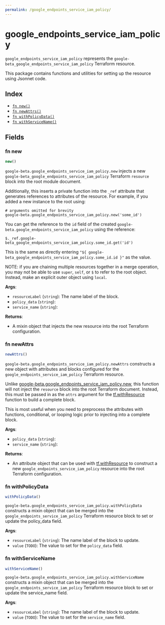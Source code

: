 ```yaml
---
permalink: /google_endpoints_service_iam_policy/
---
```


# google_endpoints_service_iam_policy

`google_endpoints_service_iam_policy` represents the `google-beta_google_endpoints_service_iam_policy` Terraform resource.



This package contains functions and utilities for setting up the resource using Jsonnet code.


## Index

* [`fn new()`](#fn-new)
* [`fn newAttrs()`](#fn-newattrs)
* [`fn withPolicyData()`](#fn-withpolicydata)
* [`fn withServiceName()`](#fn-withservicename)

## Fields

### fn new

```ts
new()
```


`google-beta.google_endpoints_service_iam_policy.new` injects a new `google-beta_google_endpoints_service_iam_policy` Terraform `resource`
block into the root module document.

Additionally, this inserts a private function into the `_ref` attribute that generates references to attributes of the
resource. For example, if you added a new instance to the root using:

    # arguments omitted for brevity
    google-beta.google_endpoints_service_iam_policy.new('some_id')

You can get the reference to the `id` field of the created `google-beta.google_endpoints_service_iam_policy` using the reference:

    $._ref.google-beta_google_endpoints_service_iam_policy.some_id.get('id')

This is the same as directly entering `"${ google-beta_google_endpoints_service_iam_policy.some_id.id }"` as the value.

NOTE: if you are chaining multiple resources together in a merge operation, you may not be able to use `super`, `self`,
or `$` to refer to the root object. Instead, make an explicit outer object using `local`.

**Args**:
  - `resourceLabel` (`string`): The name label of the block.
  - `policy_data` (`string`): 
  - `service_name` (`string`): 

**Returns**:
- A mixin object that injects the new resource into the root Terraform configuration.


### fn newAttrs

```ts
newAttrs()
```


`google-beta.google_endpoints_service_iam_policy.newAttrs` constructs a new object with attributes and blocks configured for the `google_endpoints_service_iam_policy`
Terraform resource.

Unlike [google-beta.google_endpoints_service_iam_policy.new](#fn-googleendpointsserviceiampolicynew), this function will not inject the `resource`
block into the root Terraform document. Instead, this must be passed in as the `attrs` argument for the
[tf.withResource](https://github.com/tf-libsonnet/core/tree/main/docs#fn-withresource) function to build a complete block.

This is most useful when you need to preprocess the attributes with functions, conditional, or looping logic prior to
injecting into a complete block.

**Args**:
  - `policy_data` (`string`): 
  - `service_name` (`string`): 

**Returns**:
  - An attribute object that can be used with [tf.withResource](https://github.com/tf-libsonnet/core/tree/main/docs#fn-withresource) to construct a new `google_endpoints_service_iam_policy` resource into the root Terraform configuration.


### fn withPolicyData

```ts
withPolicyData()
```

`google-beta.google_endpoints_service_iam_policy.withPolicyData` constructs a mixin object that can be merged into the `google_endpoints_service_iam_policy`
Terraform resource block to set or update the policy_data field.



**Args**:
  - `resourceLabel` (`string`): The name label of the block to update.
  - `value` (`TODO`): The value to set for the `policy_data` field.


### fn withServiceName

```ts
withServiceName()
```

`google-beta.google_endpoints_service_iam_policy.withServiceName` constructs a mixin object that can be merged into the `google_endpoints_service_iam_policy`
Terraform resource block to set or update the service_name field.



**Args**:
  - `resourceLabel` (`string`): The name label of the block to update.
  - `value` (`TODO`): The value to set for the `service_name` field.
